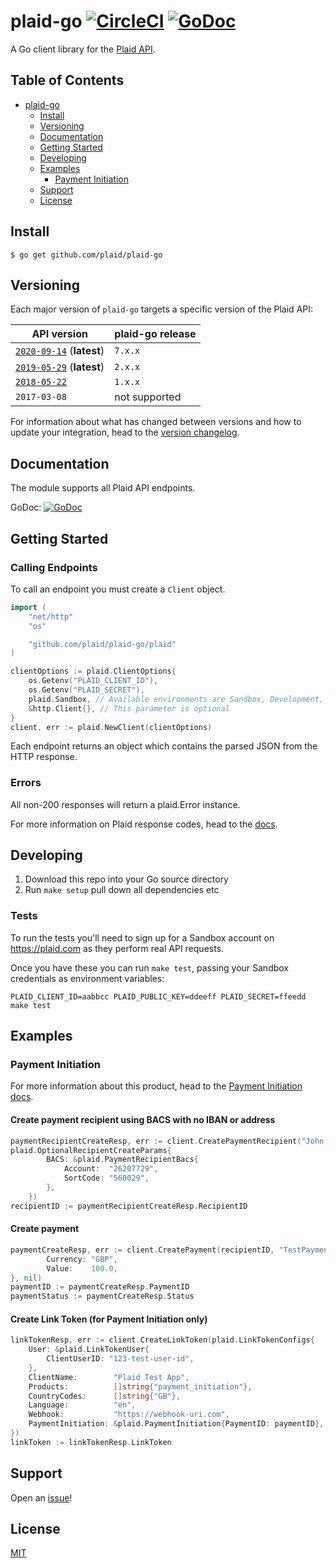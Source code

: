 # plaid-go [![CircleCI](https://circleci.com/gh/plaid/plaid-go.svg?style=svg)](https://circleci.com/gh/plaid/plaid-go) [![GoDoc](https://godoc.org/github.com/plaid/plaid-go?status.svg)](https://godoc.org/github.com/plaid/plaid-go/plaid)

A Go client library for the [Plaid API](https://plaid.com/docs).

## Table of Contents

- [plaid-go](#plaid-go)
    * [Install](#install)
    * [Versioning](#versioning)
    * [Documentation](#documentation)
    * [Getting Started](#getting-started)
    * [Developing](#developing)
    * [Examples](#examples)
        * [Payment Initiation](#payment-initiation)
    * [Support](#support)
    * [License](#license)

## Install

```console
$ go get github.com/plaid/plaid-go
```

## Versioning

Each major version of `plaid-go` targets a specific version of the Plaid API:

| API version | plaid-go release |
| ----------- | ------------------ |
| [`2020-09-14`][api-version-2020-09-14] (**latest**) | `7.x.x` |
| [`2019-05-29`][api-version-2019-05-29] (**latest**) | `2.x.x` |
| [`2018-05-22`][api-version-2018-05-22] | `1.x.x` |
| `2017-03-08` | not supported |

For information about what has changed between versions and how to update your integration, head to the [version changelog][version-changelog].

## Documentation

The module supports all Plaid API endpoints.

GoDoc: [![GoDoc](https://godoc.org/github.com/plaid/plaid-go?status.svg)](https://godoc.org/github.com/plaid/plaid-go/plaid)

## Getting Started

### Calling Endpoints

To call an endpoint you must create a `Client` object.

```go
import (
    "net/http"
    "os"

    "github.com/plaid/plaid-go/plaid"
)

clientOptions := plaid.ClientOptions{
    os.Getenv("PLAID_CLIENT_ID"),
    os.Getenv("PLAID_SECRET"),
    plaid.Sandbox, // Available environments are Sandbox, Development, and Production
    &http.Client{}, // This parameter is optional
}
client, err := plaid.NewClient(clientOptions)
```

Each endpoint returns an object which contains the parsed JSON from the HTTP response.

### Errors

All non-200 responses will return a plaid.Error instance.

For more information on Plaid response codes, head to the [docs](https://plaid.com/docs/errors/).

## Developing

1. Download this repo into your Go source directory
2. Run `make setup` pull down all dependencies etc

### Tests

To run the tests you'll need to sign up for a Sandbox account on https://plaid.com as they perform real API requests.

Once you have these you can run `make test`, passing your Sandbox credentials as environment variables:

```shell
PLAID_CLIENT_ID=aabbcc PLAID_PUBLIC_KEY=ddeeff PLAID_SECRET=ffeedd make test
```

## Examples

### Payment Initiation
For more information about this product, head to the [Payment Initiation docs](https://plaid.com/docs/payment-initiation/).

#### Create payment recipient using BACS with no IBAN or address
```go
paymentRecipientCreateResp, err := client.CreatePaymentRecipient("John Doe",
plaid.OptionalRecipientCreateParams{
		BACS: &plaid.PaymentRecipientBacs{
			Account:  "26207729",
			SortCode: "560029",
		},
	})
recipientID := paymentRecipientCreateResp.RecipientID
```

#### Create payment
```go
paymentCreateResp, err := client.CreatePayment(recipientID, "TestPayment", plaid.PaymentAmount{
		Currency: "GBP",
		Value:    100.0,
}, nil)
paymentID := paymentCreateResp.PaymentID
paymentStatus := paymentCreateResp.Status
```

#### Create Link Token (for Payment Initiation only)
```go
linkTokenResp, err := client.CreateLinkToken(plaid.LinkTokenConfigs{
    User: &plaid.LinkTokenUser{
        ClientUserID: "123-test-user-id",
    },
    ClientName:        "Plaid Test App",
    Products:          []string{"payment_initiation"},
    CountryCodes:      []string{"GB"},
    Language:          "en",
    Webhook:           "https://webhook-uri.com",
    PaymentInitiation: &plaid.PaymentInitiation{PaymentID: paymentID},
})
linkToken := linkTokenResp.LinkToken
```

## Support

Open an [issue](https://github.com/plaid/plaid-go/issues/new)!

## License

[MIT](https://github.com/plaid/plaid-go/blob/master/LICENSE)

[version-changelog]: https://plaid.com/docs/api/versioning/
[api-version-2018-05-22]: https://plaid.com/docs/api/versioning/#2018-05-22
[api-version-2019-05-29]: https://plaid.com/docs/api/versioning/#2019-05-29
[api-version-2020-09-14]: https://plaid.com/docs/api/versioning/#2020-09-14
